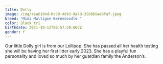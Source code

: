 ```yaml
---
title: Dolly
image: /img/aea6104d-bc50-4043-9a7d-3588b5ae6faf.jpeg
breed: "Mini Multigen Bernedoodle "
color: Black tri
birthdate: 2021-10-13T06:57:50.665Z
gender: f
---
```

Our little Dolly girl is from our Lollipop. She has passed all her health testing she will be having her first litter early 2023. She has a playful fun personality and loved so much by her guardian family the Anderson’s.